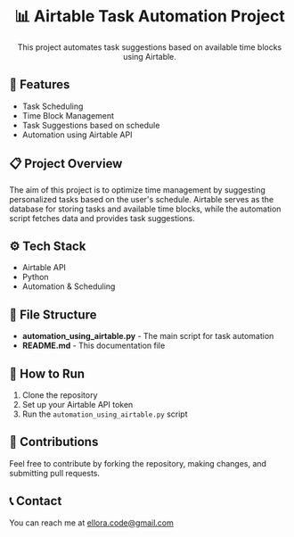 <h1 align="center">📊 Airtable Task Automation Project</h1>
<p align="center">
    This project automates task suggestions based on available time blocks using Airtable.
</p>

<h2>🚀 Features</h2>
<ul>
    <li>Task Scheduling</li>
    <li>Time Block Management</li>
    <li>Task Suggestions based on schedule</li>
    <li>Automation using Airtable API</li>
</ul>

<h2>📋 Project Overview</h2>
<p>
    The aim of this project is to optimize time management by suggesting personalized tasks based on the user's schedule. 
    Airtable serves as the database for storing tasks and available time blocks, while the automation script 
    fetches data and provides task suggestions.
</p>

<h2>⚙️ Tech Stack</h2>
<ul>
    <li>Airtable API</li>
    <li>Python</li>
    <li>Automation & Scheduling</li>
</ul>

<h2>📂 File Structure</h2>
<ul>
    <li><b>automation_using_airtable.py</b> - The main script for task automation</li>
    <li><b>README.md</b> - This documentation file</li>
</ul>

<h2>🔧 How to Run</h2>
<ol>
    <li>Clone the repository</li>
    <li>Set up your Airtable API token</li>
    <li>Run the <code>automation_using_airtable.py</code> script</li>
</ol>

<h2>🤝 Contributions</h2>
<p>
    Feel free to contribute by forking the repository, making changes, and submitting pull requests.
</p>

<h2>📞 Contact</h2>
<p>
    You can reach me at <a href="ellora.code@gmail.com">ellora.code@gmail.com</a>
</p>

